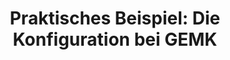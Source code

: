 ---
layout: collection
title: 'Praktisches Beispiel: Die Konfiguration bei GEMK'
description: Begleite Paul, einen Planer bei GEMK GmbH, durch den Konfigurationsprozess und erstelle mit ihm zusammen die ersten Schichtpläne.
redirect_to:
  - https://academy.injixo.com/scheduling-configuration/planconfig-020-de-practical-example-gemks-configuration
---